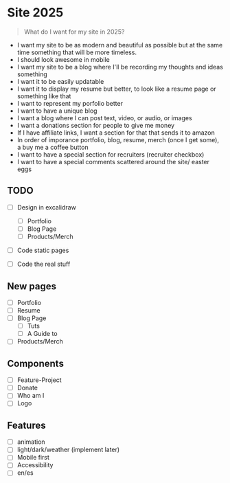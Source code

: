 # Site 2025

> What do I want for my site in 2025?

- I want my site to be as modern and beautiful as possible but at the same time something that will be more timeless.
- I should look awesome in mobile
- I want my site to be a blog where I'll be recording my thoughts and ideas something
- I want it to be easily updatable
- I want it to display my resume but better, to look like a resume page or something like that
- I want to represent my porfolio better
- I want to have a unique blog
- I want a blog where I can post text, video, or audio, or images
- I want a donations section for people to give me money
- If I have affiliate links, I want a section for that that sends it to amazon
- In order of imporance portfolio, blog, resume, merch (once I get some), a buy me a coffee button
- I want to have a special section for recruiters (recruiter checkbox)
- I want to have a special comments scattered around the site/ easter eggs

## TODO

- [ ] Design in excalidraw

  - [ ] Portfolio
  - [ ] Blog Page
  - [ ] Products/Merch

- [ ] Code static pages
- [ ] Code the real stuff

## New pages

- [ ] Portfolio
- [ ] Resume
- [ ] Blog Page
  - [ ] Tuts
  - [ ] A Guide to
- [ ] Products/Merch

## Components

- [ ] Feature-Project
- [ ] Donate
- [ ] Who am I
- [ ] Logo

## Features

- [ ] animation
- [ ] light/dark/weather (implement later)
- [ ] Mobile first
- [ ] Accessibility
- [ ] en/es
